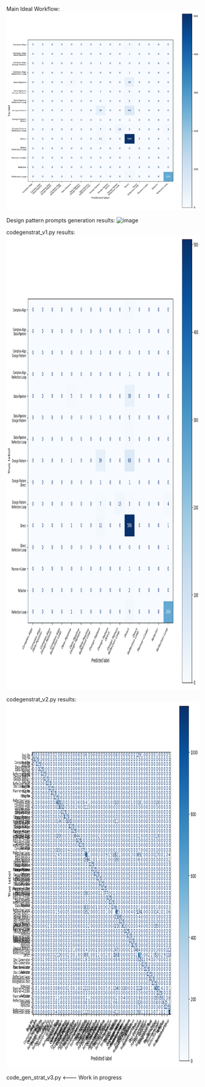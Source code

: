 Main Ideal Workflow:
<img width="789" height="517" alt="image" src="https://raw.githubusercontent.com/iam3/code-generation-strategies/refs/heads/main/v1_results.png" />



Design pattern prompts generation results:
<img width="1046" height="509" alt="image" src="https://github.com/user-attachments/assets/41c6b732-66b0-4adc-a8bd-b7b9b9c292d6" />


codegenstrat_v1.py results:
<img width="1125" height="1183" alt="image" src="https://raw.githubusercontent.com/iam3/code-generation-strategies/refs/heads/main/v1_results.png" />


codegenstrat_v2.py results:
<img width="953" height="951" alt="image" src="https://raw.githubusercontent.com/iam3/code-generation-strategies/refs/heads/main/v2_results.png" />


code_gen_strat_v3.py <--- Work in progress
